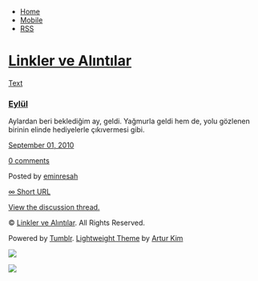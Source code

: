-   [Home](/)
-   [Mobile](/mobile)
-   [RSS](http://eminresah.tumblr.com/rss)

[Linkler ve Alıntılar](/)
=========================

[Text](http://eminresah.tumblr.com/post/1046719069/eylul)

### [Eylül](http://eminresah.tumblr.com/post/1046719069/eylul)

Aylardan beri beklediğim ay, geldi. Yağmurla geldi hem de, yolu gözlenen
birinin elinde hediyelerle çıkıvermesi gibi.

[September 01, 2010](http://eminresah.tumblr.com/post/1046719069/eylul)

[0
comments](http://eminresah.tumblr.com/post/1046719069/eylul#disqus_thread)

Posted by [eminresah](http://eminresah.tumblr.com/)

[∞ Short URL](http://tmblr.co/ZWS1Oy_OwfT)

[View the discussion thread.](http://erblog.disqus.com/?url=ref)

© [Linkler ve Alıntılar](/). All Rights Reserved.

Powered by [Tumblr](http://tumblr.com). [Lightweight
Theme](http://www.tumblr.com/theme/10820) by [Artur
Kim](http://arturkim.com)

![](https://px.srvcs.tumblr.com/impixu?T=1434918702&J=eyJ0eXBlIjoidXJsIiwidXJsIjoiaHR0cDpcL1wvZW1pbnJlc2FoLnR1bWJsci5jb21cL3Bvc3RcLzEwNDY3MTkwNjlcL2V5bHVsIiwicmVxdHlwZSI6MCwicm91dGUiOiJcL3Bvc3RcLzppZFwvOnN1bW1hcnkiLCJub3NjcmlwdCI6MX0=&U=DMABKACOOL&K=4fcca7a365e14c81133bb0fc3f51b5bb1054456acf44609cb10f748d84dc60f7&R=)

![](https://px.srvcs.tumblr.com/impixu?T=1434918702&J=eyJ0eXBlIjoicG9zdCIsInVybCI6Imh0dHA6XC9cL2VtaW5yZXNhaC50dW1ibHIuY29tXC9wb3N0XC8xMDQ2NzE5MDY5XC9leWx1bCIsInJlcXR5cGUiOjAsInJvdXRlIjoiXC9wb3N0XC86aWRcLzpzdW1tYXJ5IiwicG9zdHMiOlt7InBvc3RpZCI6IjEwNDY3MTkwNjkiLCJibG9naWQiOiIzNjQ4MDI4Iiwic291cmNlIjozM31dLCJub3NjcmlwdCI6MX0=&U=APHEABNNIF&K=206e3efb404f02b6ac68e7a0b583c805338e6422ad3d146941ed873eb2066da4&R=)

